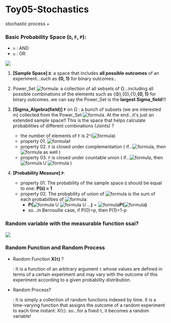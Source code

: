 # Toy05-Stochastics
stochastic process + 

### Basic Probability Space (`Ω`, `F`, `P`): 
 - `∩` : AND
 - `u` : OR
<img src="https://user-images.githubusercontent.com/31917400/93689207-233dad00-fac4-11ea-98a2-9500e607884b.jpg" />

1. **[Sample Space] `Ω`**: a space that includes **all possible outcomes** of an experiment...such as **{0, 1}** for binary outcomes..
2. Power_Set ![formula](https://render.githubusercontent.com/render/math?math=2^\Omega): a collection of all sebsets of Ω...including all possible combinations of the elements such as {Φ},{0},{1},**{0, 1}** for binary outcomes..we can say the Power_Set is the **largest Sigma_field**!!!
3. **[Sigma_Algebra(field)] `F`** on Ω : a bunch of subsets (we are interested in) collected from the Power_Set ![formula](https://render.githubusercontent.com/render/math?math=2^\Omega). At the end...it's just an extended sample space!! This is the space that helps calculate probabilities of different combinations (Joints) ?
   - the number of elements of `F` is 2^(![formula](https://render.githubusercontent.com/render/math?math=2^\Omega))
   - property 01. ![formula](https://render.githubusercontent.com/render/math?math=\Omega\in)`F`
   - property 02. `F` is closed under complementation ( if...![formula](https://render.githubusercontent.com/render/math?math=\Lambda\in\F), then ![formula](https://render.githubusercontent.com/render/math?math=\Lambda^c\in\F) as well )
   - property 03. `F` is closed under countable union ( if...![formula](https://render.githubusercontent.com/render/math?math=\Lambda_{1},\Lambda_{2}\in\F), then ![formula](https://render.githubusercontent.com/render/math?math=\Lambda_{1}) U ![formula](https://render.githubusercontent.com/render/math?math=\Lambda_{2}\in\F) ) 
 
4. **[Probability Measure] `Ρ`**:  
   - property 01. The probability of the sample space `Ω` should be equal to one: **P(`Ω`) = 1** 
   - property 02. The probability of union of ![formula](https://render.githubusercontent.com/render/math?math=\Lambda_{1},\Lambda_{2},..) is the sum of each probabilities of  ![formula](https://render.githubusercontent.com/render/math?math=\Lambda_{i}): 
     - **P(**![formula](https://render.githubusercontent.com/render/math?math=\Lambda_{1}) U ![formula](https://render.githubusercontent.com/render/math?math=\Lambda_{2}) U ...**)** = ![formula](https://render.githubusercontent.com/render/math?math=\Sigma)**P(**![formula](https://render.githubusercontent.com/render/math?math=\Lambda_{i})**)**
     - so...in Bernoullie case, if P(0)=p, then P(1)=1-p

### Random variable with the measurable function ssai? 
<img src="https://user-images.githubusercontent.com/31917400/90989160-6291e000-e590-11ea-9f72-ef7645c65a18.jpg" />

### Random Function and Random Process
- Random Function **X(`t`)** ?

  : It is a function of an arbitrary argument `t` whose values are defined in terms of a certain experiment and may vary with the outcome of this experiment according to a given probability distribution. 
- Random Process?

  : It is simply a collection of random functions indexed by time. It is a time-varying function that assigns the outcome of a random experiment to each time instant: X(`t`). so...for a fixed `t`, it becomes a random variable! 












































































